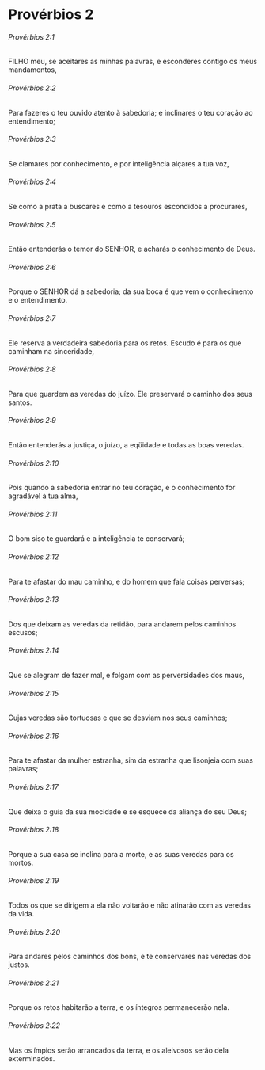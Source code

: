 # Provérbios 2

###### Provérbios 2:1

FILHO meu, se aceitares as minhas palavras, e esconderes contigo os meus mandamentos,

###### Provérbios 2:2

Para fazeres o teu ouvido atento à sabedoria; e inclinares o teu coração ao entendimento;

###### Provérbios 2:3

Se clamares por conhecimento, e por inteligência alçares a tua voz,

###### Provérbios 2:4

Se como a prata a buscares e como a tesouros escondidos a procurares,

###### Provérbios 2:5

Então entenderás o temor do SENHOR, e acharás o conhecimento de Deus.

###### Provérbios 2:6

Porque o SENHOR dá a sabedoria; da sua boca é que vem o conhecimento e o entendimento.

###### Provérbios 2:7

Ele reserva a verdadeira sabedoria para os retos. Escudo é para os que caminham na sinceridade,

###### Provérbios 2:8

Para que guardem as veredas do juízo. Ele preservará o caminho dos seus santos.

###### Provérbios 2:9

Então entenderás a justiça, o juízo, a eqüidade e todas as boas veredas.

###### Provérbios 2:10

Pois quando a sabedoria entrar no teu coração, e o conhecimento for agradável à tua alma,

###### Provérbios 2:11

O bom siso te guardará e a inteligência te conservará;

###### Provérbios 2:12

Para te afastar do mau caminho, e do homem que fala coisas perversas;

###### Provérbios 2:13

Dos que deixam as veredas da retidão, para andarem pelos caminhos escusos;

###### Provérbios 2:14

Que se alegram de fazer mal, e folgam com as perversidades dos maus,

###### Provérbios 2:15

Cujas veredas são tortuosas e que se desviam nos seus caminhos;

###### Provérbios 2:16

Para te afastar da mulher estranha, sim da estranha que lisonjeia com suas palavras;

###### Provérbios 2:17

Que deixa o guia da sua mocidade e se esquece da aliança do seu Deus;

###### Provérbios 2:18

Porque a sua casa se inclina para a morte, e as suas veredas para os mortos.

###### Provérbios 2:19

Todos os que se dirigem a ela não voltarão e não atinarão com as veredas da vida.

###### Provérbios 2:20

Para andares pelos caminhos dos bons, e te conservares nas veredas dos justos.

###### Provérbios 2:21

Porque os retos habitarão a terra, e os íntegros permanecerão nela.

###### Provérbios 2:22

Mas os ímpios serão arrancados da terra, e os aleivosos serão dela exterminados.

